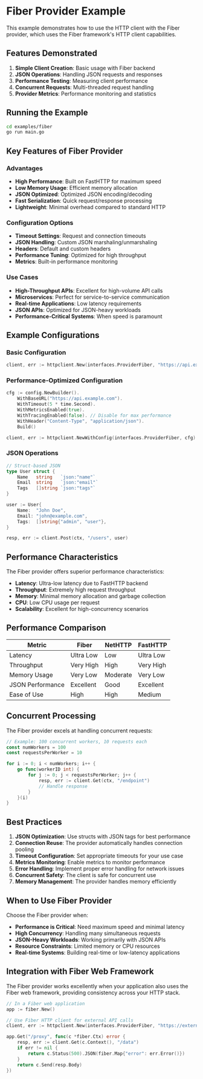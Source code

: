 # Fiber Provider Example

This example demonstrates how to use the HTTP client with the Fiber provider, which uses the Fiber framework's HTTP client capabilities.

## Features Demonstrated

1. **Simple Client Creation**: Basic usage with Fiber backend
2. **JSON Operations**: Handling JSON requests and responses
3. **Performance Testing**: Measuring client performance
4. **Concurrent Requests**: Multi-threaded request handling
5. **Provider Metrics**: Performance monitoring and statistics

## Running the Example

```bash
cd examples/fiber
go run main.go
```

## Key Features of Fiber Provider

### Advantages
- **High Performance**: Built on FastHTTP for maximum speed
- **Low Memory Usage**: Efficient memory allocation
- **JSON Optimized**: Optimized JSON encoding/decoding
- **Fast Serialization**: Quick request/response processing
- **Lightweight**: Minimal overhead compared to standard HTTP

### Configuration Options
- **Timeout Settings**: Request and connection timeouts
- **JSON Handling**: Custom JSON marshaling/unmarshaling
- **Headers**: Default and custom headers
- **Performance Tuning**: Optimized for high throughput
- **Metrics**: Built-in performance monitoring

### Use Cases
- **High-Throughput APIs**: Excellent for high-volume API calls
- **Microservices**: Perfect for service-to-service communication
- **Real-time Applications**: Low latency requirements
- **JSON APIs**: Optimized for JSON-heavy workloads
- **Performance-Critical Systems**: When speed is paramount

## Example Configurations

### Basic Configuration
```go
client, err := httpclient.New(interfaces.ProviderFiber, "https://api.example.com")
```

### Performance-Optimized Configuration
```go
cfg := config.NewBuilder().
    WithBaseURL("https://api.example.com").
    WithTimeout(5 * time.Second).
    WithMetricsEnabled(true).
    WithTracingEnabled(false). // Disable for max performance
    WithHeader("Content-Type", "application/json").
    Build()

client, err := httpclient.NewWithConfig(interfaces.ProviderFiber, cfg)
```

### JSON Operations
```go
// Struct-based JSON
type User struct {
    Name   string   `json:"name"`
    Email  string   `json:"email"`
    Tags   []string `json:"tags"`
}

user := User{
    Name:  "John Doe",
    Email: "john@example.com",
    Tags:  []string{"admin", "user"},
}

resp, err := client.Post(ctx, "/users", user)
```

## Performance Characteristics

The Fiber provider offers superior performance characteristics:

- **Latency**: Ultra-low latency due to FastHTTP backend
- **Throughput**: Extremely high request throughput
- **Memory**: Minimal memory allocation and garbage collection
- **CPU**: Low CPU usage per request
- **Scalability**: Excellent for high-concurrency scenarios

## Performance Comparison

| Metric | Fiber | NetHTTP | FastHTTP |
|--------|-------|---------|----------|
| Latency | Ultra Low | Low | Ultra Low |
| Throughput | Very High | High | Very High |
| Memory Usage | Very Low | Moderate | Very Low |
| JSON Performance | Excellent | Good | Excellent |
| Ease of Use | High | High | Medium |

## Concurrent Processing

The Fiber provider excels at handling concurrent requests:

```go
// Example: 100 concurrent workers, 10 requests each
const numWorkers = 100
const requestsPerWorker = 10

for i := 0; i < numWorkers; i++ {
    go func(workerID int) {
        for j := 0; j < requestsPerWorker; j++ {
            resp, err := client.Get(ctx, "/endpoint")
            // Handle response
        }
    }(i)
}
```

## Best Practices

1. **JSON Optimization**: Use structs with JSON tags for best performance
2. **Connection Reuse**: The provider automatically handles connection pooling
3. **Timeout Configuration**: Set appropriate timeouts for your use case
4. **Metrics Monitoring**: Enable metrics to monitor performance
5. **Error Handling**: Implement proper error handling for network issues
6. **Concurrent Safety**: The client is safe for concurrent use
7. **Memory Management**: The provider handles memory efficiently

## When to Use Fiber Provider

Choose the Fiber provider when:
- **Performance is Critical**: Need maximum speed and minimal latency
- **High Concurrency**: Handling many simultaneous requests
- **JSON-Heavy Workloads**: Working primarily with JSON APIs
- **Resource Constraints**: Limited memory or CPU resources
- **Real-time Systems**: Building real-time or low-latency applications

## Integration with Fiber Web Framework

The Fiber provider works excellently when your application also uses the Fiber web framework, providing consistency across your HTTP stack.

```go
// In a Fiber web application
app := fiber.New()

// Use Fiber HTTP client for external API calls
client, err := httpclient.New(interfaces.ProviderFiber, "https://external-api.com")

app.Get("/proxy", func(c *fiber.Ctx) error {
    resp, err := client.Get(c.Context(), "/data")
    if err != nil {
        return c.Status(500).JSON(fiber.Map{"error": err.Error()})
    }
    return c.Send(resp.Body)
})
```
